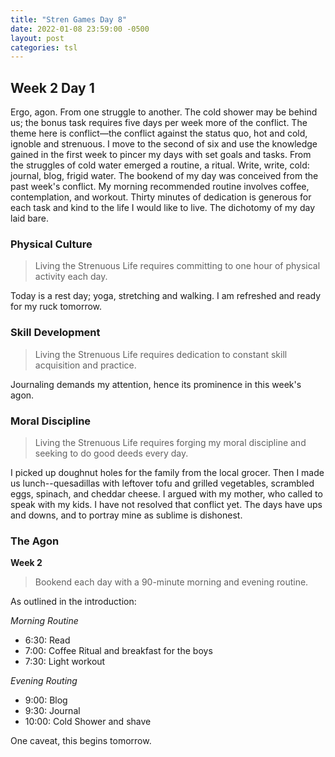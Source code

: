 ```yaml
---
title: "Stren Games Day 8"
date: 2022-01-08 23:59:00 -0500
layout: post
categories: tsl
---
```


## Week 2 Day 1

Ergo, agon. From one struggle to another. The cold shower may be behind us; the bonus task requires five days per week more of the conflict. The theme here is conflict—the conflict against the status quo, hot and cold, ignoble and strenuous. I move to the second of six and use the knowledge gained in the first week to pincer my days with set goals and tasks. From the struggles of cold water emerged a routine, a ritual. Write, write, cold: journal, blog, frigid water. The bookend of my day was conceived from the past week's conflict. My morning recommended routine involves coffee, contemplation, and workout. Thirty minutes of dedication is generous for each task and kind to the life I would like to live. The dichotomy of my day laid bare.

### Physical Culture
> Living the Strenuous Life requires committing to one hour of physical activity each day.

Today is a rest day; yoga, stretching and walking. I am refreshed and ready for my ruck tomorrow.

### Skill Development
> Living the Strenuous Life requires dedication to constant skill acquisition and practice.

Journaling demands my attention, hence its prominence in this week's agon.

### Moral Discipline
> Living the Strenuous Life requires forging my moral discipline and seeking to do good deeds every day.

I picked up doughnut holes for the family from the local grocer. Then I made us lunch--quesadillas with leftover tofu and grilled vegetables, scrambled eggs, spinach, and cheddar cheese. I argued with my mother, who called to speak with my kids. I have not resolved that conflict yet. The days have ups and downs, and to portray mine as sublime is dishonest.

### The Agon
**Week 2**
> Bookend each day with a 90-minute morning and evening routine.

As outlined in the introduction:

*Morning Routine*
* 6:30: Read
* 7:00: Coffee Ritual and breakfast for the boys
* 7:30: Light workout

*Evening Routing*
* 9:00: Blog
* 9:30: Journal
* 10:00: Cold Shower and shave

One caveat, this begins tomorrow.